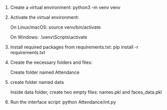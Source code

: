 1. Create a virtual environment:
      python3 -m venv venv

2. Activate the virtual environment:
      
      On Linux/macOS: source venv/bin/activate
      
      On Windows: .\venv\Scripts\activate

3. Install required packages from requirements.txt:
      pip install -r requirements.txt

4. Create the necessary folders and files:

      Create folder named Attendance
5. create folder named data

      Inside data folder, create two empty files: names.pkl and faces_data.pkl

5. Run the interface script:
      python Attendance/int.py

